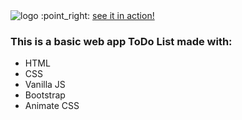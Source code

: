 
<img src="https://github.com/franncode/todo-list/blob/master/logo.png" alt="logo">
:point_right: <a href="https://www.google.com">see it in action!</a>

<h3>This is a basic web app ToDo List made with:</h3>
<ul>
  <li>HTML</li>
  <li>CSS</li>
  <li>Vanilla JS</li>
  <li>Bootstrap</li>
  <li>Animate CSS</li>
